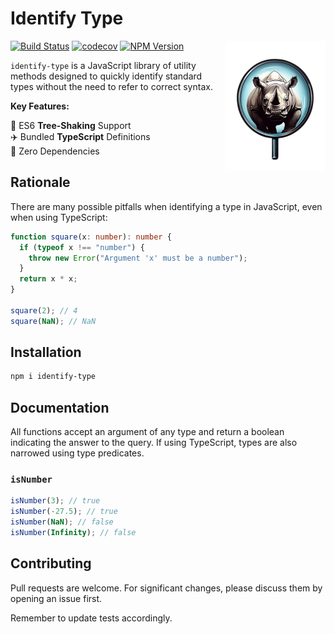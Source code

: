 # Identify Type

<img align="right" width="160px" src="./logo/color.png">

[![Build Status](https://github.com/Michael77/identify-type/actions/workflows/node.js.yml/badge.svg?branch=master)](https://github.com/Michael77/identify-type/actions?query=branch%3Amaster)
[![codecov](https://codecov.io/gh/Michael77/identify-type/branch/master/graph/badge.svg)](https://codecov.io/gh/Michael77/identify-type)
[![NPM Version](https://img.shields.io/npm/v/identify-type)](https://www.npmjs.com/package/identify-type)

`identify-type` is a JavaScript library of utility methods designed to quickly identify standard types without the need to refer to correct syntax.

**Key Features:**

🌲 ES6 **Tree-Shaking** Support  
✈️ Bundled **TypeScript** Definitions  
🫙 Zero Dependencies

## Rationale

There are many possible pitfalls when identifying a type in JavaScript, even when using TypeScript:

```typescript
function square(x: number): number {
  if (typeof x !== "number") {
    throw new Error("Argument 'x' must be a number");
  }
  return x * x;
}

square(2); // 4
square(NaN); // NaN
```

## Installation

```bash
npm i identify-type
```

## Documentation

All functions accept an argument of any type and return a boolean indicating the answer to the query. If using TypeScript, types are also narrowed using type predicates.

### `isNumber`

```javascript
isNumber(3); // true
isNumber(-27.5); // true
isNumber(NaN); // false
isNumber(Infinity); // false
```

## Contributing

Pull requests are welcome. For significant changes, please discuss them by opening an issue first.

Remember to update tests accordingly.
